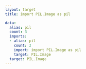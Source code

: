 ```yaml
---
layout: target
title: import PIL.Image as pil

data:
  alias: pil
  count: 3
  imports:
  - alias: pil
    count: 3
    import: import PIL.Image as pil
    target: PIL.Image
  target: PIL.Image
---
```

